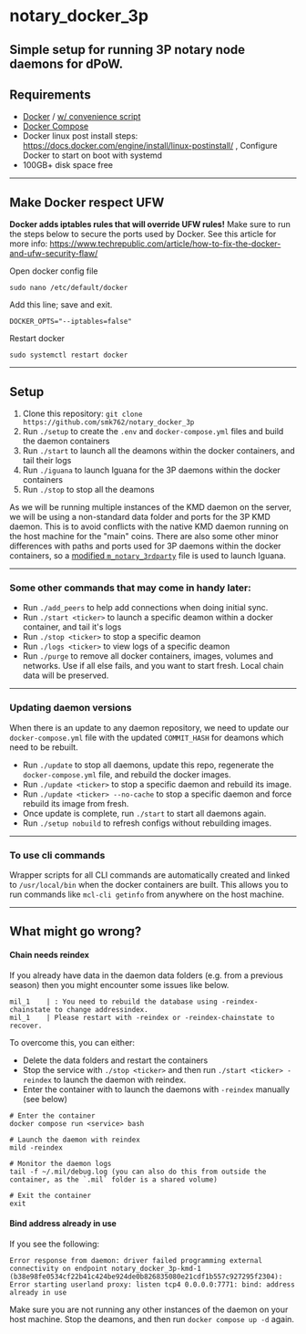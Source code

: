 # notary_docker_3p

Simple setup for running 3P notary node daemons for dPoW.
---
## Requirements

 - [Docker](https://docs.docker.com/engine/install/ubuntu/) / [w/ convenience script](https://docs.docker.com/engine/install/ubuntu/#install-using-the-convenience-script)
 - [Docker Compose](https://docs.docker.com/compose/install/linux/#install-using-the-repository)
 - Docker linux post install steps: https://docs.docker.com/engine/install/linux-postinstall/ , Configure Docker to start on boot with systemd
 - 100GB+ disk space free
---
## Make Docker respect UFW

**Docker adds iptables rules that will override UFW rules!** 
Make sure to run the steps below to secure the ports used by Docker. See this article for more info: https://www.techrepublic.com/article/how-to-fix-the-docker-and-ufw-security-flaw/

Open docker config file
```
sudo nano /etc/default/docker
```

Add this line; save and exit.
```
DOCKER_OPTS="--iptables=false"
```

Restart docker
```
sudo systemctl restart docker
```
---
## Setup

1. Clone this repository: `git clone https://github.com/smk762/notary_docker_3p`
2. Run `./setup` to create the `.env` and `docker-compose.yml` files and build the daemon containers
3. Run `./start` to launch all the deamons within the docker containers, and tail their logs
4. Run `./iguana` to launch Iguana for the 3P daemons within the docker containers
5. Run `./stop` to stop all the deamons

As we will be running multiple instances of the KMD daemon on the server, we will be using a non-standard data folder and ports for the 3P KMD daemon. This is to avoid conflicts with the native KMD daemon running on the host machine for the "main" coins.
There are also some other minor differences with paths and ports used for 3P daemons within the docker containers, so a [modified `m_notary_3rdparty`](https://github.com/KomodoPlatform/dPoW/blob/season-seven/iguana/m_notary_3rdparty_docker) file is used to launch Iguana.

---
### Some other commands that may come in handy later:
- Run `./add_peers` to help add connections when doing initial sync.
- Run `./start <ticker>` to launch a specific deamon within a docker container, and tail it's logs
- Run `./stop <ticker>` to stop a specific deamon
- Run `./logs <ticker>` to view logs of a specific deamon
- Run `./purge` to remove all docker containers, images, volumes and networks. Use if all else fails, and you want to start fresh. Local chain data will be preserved.

---
### Updating daemon versions

When there is an update to any daemon repository, we need to update our `docker-compose.yml` file with the updated `COMMIT_HASH` for deamons which need to be rebuilt.
- Run `./update` to stop all daemons, update this repo, regenerate the `docker-compose.yml` file, and rebuild the docker images.
- Run `./update <ticker>` to stop a specific daemon and rebuild its image.
- Run `./update <ticker> --no-cache` to stop a specific daemon and force rebuild its image from fresh.
- Once update is complete, run `./start` to start all daemons again.
- Run `./setup nobuild` to refresh configs without rebuilding images. 

---
### To use cli commands
Wrapper scripts for all CLI commands are automatically created and linked to `/usr/local/bin` when the docker containers are built. This allows you to run commands like `mcl-cli getinfo` from anywhere on the host machine.

---
## What might go wrong?

#### Chain needs reindex

If you already have data in the daemon data folders (e.g. from a previous season) then you might encounter some issues like below.
```
mil_1    | : You need to rebuild the database using -reindex-chainstate to change addressindex.
mil_1    | Please restart with -reindex or -reindex-chainstate to recover.
```

To overcome this, you can either:
- Delete the data folders and restart the containers
- Stop the service with `./stop <ticker>` and then run `./start <ticker> -reindex` to launch the daemon with reindex.
- Enter the container with to launch the daemons with `-reindex` manually (see below)

```
# Enter the container
docker compose run <service> bash

# Launch the daemon with reindex
mild -reindex

# Monitor the daemon logs
tail -f ~/.mil/debug.log (you can also do this from outside the container, as the `.mil` folder is a shared volume)

# Exit the container
exit
```
#### Bind address already in use

If you see the following:
```
Error response from daemon: driver failed programming external connectivity on endpoint notary_docker_3p-kmd-1 (b38e98fe0534cf22b41c424be924de0b826835080e21cdf1b557c927295f2304): Error starting userland proxy: listen tcp4 0.0.0.0:7771: bind: address already in use
```

Make sure you are not running any other instances of the daemon on your host machine. Stop the deamons, and then run `docker compose up -d` again.
